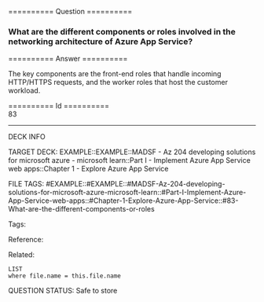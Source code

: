 ========== Question ==========  

### What are the different components or roles involved in the networking architecture of Azure App Service?  

========== Answer ==========  

The key components are the front-end roles that handle incoming HTTP/HTTPS
requests, and the worker roles that host the customer workload.

========== Id ==========  
83

---

DECK INFO

TARGET DECK: EXAMPLE::EXAMPLE::MADSF - Az 204 developing solutions for microsoft azure - microsoft learn::Part I - Implement Azure App Service web apps::Chapter 1 - Explore Azure App Service

FILE TAGS: #EXAMPLE::#EXAMPLE::#MADSF-Az-204-developing-solutions-for-microsoft-azure-microsoft-learn::#Part-I-Implement-Azure-App-Service-web-apps::#Chapter-1-Explore-Azure-App-Service::#83-What-are-the-different-components-or-roles

Tags:

Reference:

Related:

```dataview
LIST
where file.name = this.file.name
```
QUESTION STATUS: Safe to store
